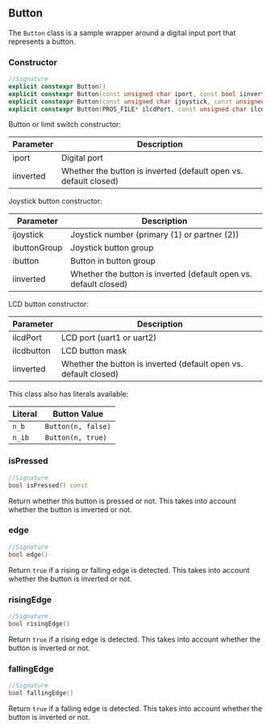 ## Button

The `Button` class is a sample wrapper around a digital input port that represents a button.

### Constructor

```c++
//Signature
explicit constexpr Button()
explicit constexpr Button(const unsigned char iport, const bool iinverted = false)
explicit constexpr Button(const unsigned char ijoystick, const unsigned char ibuttonGroup, const unsigned char ibutton, const bool iinverted = false)
explicit constexpr Button(PROS_FILE* ilcdPort, const unsigned char ilcdButton, const bool iinverted = false)
```

Button or limit switch constructor:

Parameter | Description
----------|------------
iport | Digital port
iinverted | Whether the button is inverted (default open vs. default closed)

Joystick button constructor:

Parameter | Description
----------|------------
ijoystick | Joystick number (primary (1) or partner (2))
ibuttonGroup | Joystick button group
ibutton | Button in button group
iinverted | Whether the button is inverted (default open vs. default closed)

LCD button constructor:

Parameter | Description
----------|------------
ilcdPort | LCD port (uart1 or uart2)
ilcdbutton | LCD button mask
iinverted | Whether the button is inverted (default open vs. default closed)

This class also has literals available:

Literal | Button Value
--------|-------------
`n_b` | `Button(n, false)`
`n_ib` | `Button(n, true)`

### isPressed

```c++
//Signature
bool isPressed() const
```

Return whether this button is pressed or not. This takes into account whether the button is inverted or not.

### edge

```c++
//Signature
bool edge()
```

Return `true` if a rising or falling edge is detected. This takes into account whether the button is inverted or not.

### risingEdge

```c++
//Signature
bool risingEdge()
```

Return `true` if a rising edge is detected. This takes into account whether the button is inverted or not.

### fallingEdge

```c++
//Signature
bool fallingEdge()
```

Return `true` if a falling edge is detected. This takes into account whether the button is inverted or not.
